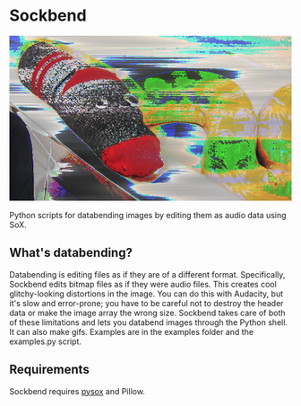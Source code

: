 # Sockbend
![PySocks](https://raw.githubusercontent.com/Roachbones/Roachbones.github.io/master/python_sock_bent.png?sanitize=true)

Python scripts for databending images by editing them as audio data using SoX.

## What's databending?
Databending is editing files as if they are of a different format. Specifically, Sockbend edits bitmap files as if they were audio files. This creates cool glitchy-looking distortions in the image. You can do this with Audacity, but it's slow and error-prone; you have to be careful not to destroy the header data or make the image array the wrong size. Sockbend takes care of both of these limitations and lets you databend images through the Python shell. It can also make gifs. Examples are in the examples folder and the examples.py script.

## Requirements
Sockbend requires [pysox](https://github.com/rabitt/pysox) and Pillow.
